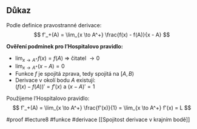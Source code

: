 ## Důkaz 

Podle definice pravostranné derivace:
$$
f'_+(A) = \lim_{x \to A^+} \frac{f(x) - f(A)}{x - A}
$$

**Ověření podmínek pro l’Hospitalovo pravidlo:**
- $\lim_{x \to A^+} f(x) = f(A)$ ⇒ čitatel $\to 0$
- $\lim_{x \to A^+} (x - A) = 0$
- Funkce $f$ je spojitá zprava, tedy spojitá na $[A, B)$
- Derivace v okolí bodu $A$ existují:  
  $(f(x) - f(A))' = f'(x)$ a $(x - A)' = 1$

Použijeme l’Hospitalovo pravidlo:
$$
f'_+(A) = \lim_{x \to A^+} \frac{f'(x)}{1} = \lim_{x \to A^+} f'(x) = L
$$

#proof #lecture8 #funkce  #derivace
[[Spojitost derivace v krajním bodě]]
